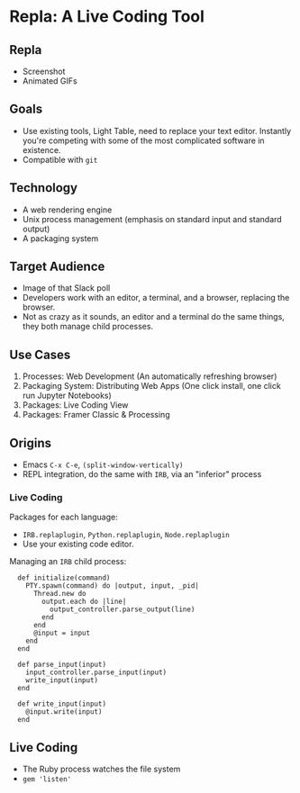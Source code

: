 # Repla: A Live Coding Tool

## Repla

- Screenshot
- Animated GIFs

## Goals

- Use existing tools, Light Table, need to replace your text editor. Instantly you're competing with some of the most complicated software in existence.
- Compatible with `git`

## Technology

- A web rendering engine
- Unix process management (emphasis on standard input and standard output)
- A packaging system

## Target Audience

- Image of that Slack poll
- Developers work with an editor, a terminal, and a browser, replacing the browser.
- Not as crazy as it sounds, an editor and a terminal do the same things, they both manage child processes.

## Use Cases

1. Processes: Web Development (An automatically refreshing browser)
2. Packaging System: Distributing Web Apps (One click install, one click run Jupyter Notebooks)
3. Packages: Live Coding View
4. Packages: Framer Classic & Processing

## Origins

- Emacs `C-x C-e`, `(split-window-vertically)`
- REPL integration, do the same with `IRB`, via an "inferior" process

### Live Coding

Packages for each language:

- `IRB.replaplugin`, `Python.replaplugin`, `Node.replaplugin`
- Use your existing code editor.

Managing an `IRB` child process:

      def initialize(command)
        PTY.spawn(command) do |output, input, _pid|
          Thread.new do
            output.each do |line|
              output_controller.parse_output(line)
            end
          end
          @input = input
        end
      end

      def parse_input(input)
        input_controller.parse_input(input)
        write_input(input)
      end

      def write_input(input)
        @input.write(input)
      end

## Live Coding

- The Ruby process watches the file system
- `gem 'listen'`

